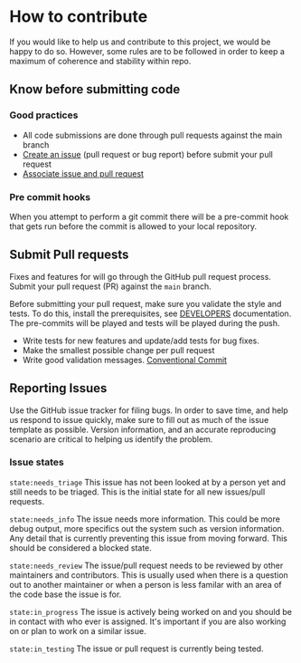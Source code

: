 # How to contribute

If you would like to help us and contribute to this project, we would be happy to do so. 
However, some rules are to be followed in order to keep a maximum of coherence and stability within repo.  

## Know before submitting code

### Good practices

* All code submissions are done through pull requests against the main branch
* [Create an issue][open-issue] (pull request or bug report) before submit your pull request
* [Associate issue and pull request][link-pr-with-issue]

### Pre commit hooks

When you attempt to perform a git commit there will be a pre-commit hook that gets run before the commit is allowed to your local repository.

## Submit Pull requests

Fixes and features for will go through the GitHub pull request process. 
Submit your pull request (PR) against the `main` branch.

Before submitting your pull request, make sure you validate the style and tests. 
To do this, install the prerequisites, see [DEVELOPERS](DEVELOPERS.md) documentation. 
The pre-commits will be played and tests will be played during the push.

* Write tests for new features and update/add tests for bug fixes.
* Make the smallest possible change per pull request
* Write good validation messages. [Conventional Commit](https://www.conventionalcommits.org/en/v1.0.0/)

## Reporting Issues

Use the GitHub issue tracker for filing bugs. 
In order to save time, and help us respond to issue quickly, make sure to fill out as much of the issue template as possible. 
Version information, and an accurate reproducing scenario are critical to helping us identify the problem.

### Issue states

`state:needs_triage` This issue has not been looked at by a person yet and still needs to be triaged. 
This is the initial state for all new issues/pull requests.

`state:needs_info` The issue needs more information. 
This could be more debug output, more specifics out the system such as version information. 
Any detail that is currently preventing this issue from moving forward. This should be considered a blocked state.

`state:needs_review` The issue/pull request needs to be reviewed by other maintainers and contributors. 
This is usually used when there is a question out to another maintainer or when a person is less familar with an area of the code base the issue is for.

`state:in_progress` The issue is actively being worked on and you should be in contact with who ever is assigned. 
It's important if you are also working on or plan to work on a similar issue.

`state:in_testing` The issue or pull request is currently being tested.


[link-pr-with-issue]: https://docs.github.com/en/issues/tracking-your-work-with-issues/linking-a-pull-request-to-an-issue#linking-a-pull-request-to-an-issue-using-a-keyword
[open-issue]: https://github.com/adeo-opensource/terraform-provider-awx/issues/new/choose
